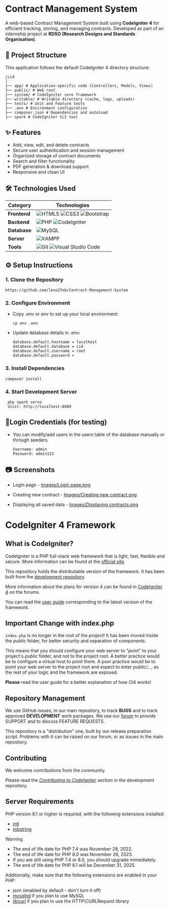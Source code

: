 # Contract Management System 

A web-based Contract Management System built using **CodeIgniter 4** for efficient tracking, storing, and managing contracts. Developed as part of an internship project at **RDSO (Research Designs and Standards Organisation)**.

## 📁 Project Structure

This application follows the default CodeIgniter 4 directory structure: <br>
```
/ci4 
│ 
├── app/ # Application-specific code (Controllers, Models, Views) 
├── public/ # Web root                                            
├── system/ # CodeIgniter core framework                          
├── writable/ # Writable directory (cache, logs, uploads)         
├── tests/ # Unit and Feature tests                               
├── .env # Environment configuration                              
├── composer.json # Dependencies and autoload                     
├── spark # CodeIgniter CLI tool                                  
```

## ✨ Features

- Add, view, edit, and delete contracts
- Secure user authentication and session management
- Organized storage of contract documents
- Search and filter functionality
- PDF generation & download support
- Responsive and clean UI

## 🛠️ Technologies Used

| **Category**       | **Technologies**                                                                                                                                                                                                                         |
|--------------------|------------------------------------------------------------------------------------------------------------------------------------------------------------------------------------------------------------------------------------------|
| **Frontend**        | ![HTML5](https://img.shields.io/badge/html5-%23E34F26.svg?style=for-the-badge&logo=html5&logoColor=white) ![CSS3](https://img.shields.io/badge/css3-%231572B6.svg?style=for-the-badge&logo=css3&logoColor=white) ![Bootstrap](https://img.shields.io/badge/Bootstrap-563D7C?style=for-the-badge&logo=bootstrap&logoColor=white) |
| **Backend**         | ![PHP](https://img.shields.io/badge/PHP-777BB4?style=for-the-badge&logo=php&logoColor=white) ![CodeIgniter](https://img.shields.io/badge/CodeIgniter-EE4623?style=for-the-badge&logo=codeigniter&logoColor=white)                       |
| **Database**        | ![MySQL](https://img.shields.io/badge/MySQL-005C84?style=for-the-badge&logo=mysql&logoColor=white)                                                                                                                                       |
| **Server**          | ![XAMPP](https://img.shields.io/badge/XAMPP-FB7A24?style=for-the-badge&logo=xampp&logoColor=white)                                                                                                                                       |
| **Tools**           | ![Git](https://img.shields.io/badge/Git-F05032?style=for-the-badge&logo=git&logoColor=white) ![Visual Studio Code](https://img.shields.io/badge/VS_Code-007ACC?style=for-the-badge&logo=visual-studio-code&logoColor=white)             |


## ⚙️ Setup Instructions

### 1. Clone the Repository
```
https://github.com/levo2feb/Contract-Management-System
```
### 2. Configure Environment
- Copy .env or env to set up your local environment:
  ```
  cp env .env
  ```
- Update database details in .env:<br>
  ```
  database.default.hostname = localhost
  database.default.database = ci4
  database.default.username = root
  database.default.password =
  ```
### 3. Install Dependencies 
    composer install
  

### 4. Start Development Server
     php spark serve
     Visit: http://localhost:8080
  

## 🔐Login Credentials (for testing)
- You can modify/add users in the users table of the database manually or through seeders.<br>
  ```
  Username: admin
  Password: admin123
  ```
## 📷 Screenshots

- Login page - 
[Images/Login page.png](https://github.com/levo2feb/Contract-Management-System/blob/main/Images/Login%20page.png)
  
- Creating new contract - 
[Images/Creating new contract.png](https://github.com/levo2feb/Contract-Management-System/blob/main/Images/Creating%20new%20contract.png)


- Displaying all saved data - 
[Images/Displaying  contracts.png](https://github.com/levo2feb/Contract-Management-System/blob/main/Images/Displaying%20%20contracts.png)



# CodeIgniter 4 Framework

## What is CodeIgniter?

CodeIgniter is a PHP full-stack web framework that is light, fast, flexible and secure.
More information can be found at the [official site](https://codeigniter.com).

This repository holds the distributable version of the framework.
It has been built from the
[development repository](https://github.com/codeigniter4/CodeIgniter4).

More information about the plans for version 4 can be found in [CodeIgniter 4](https://forum.codeigniter.com/forumdisplay.php?fid=28) on the forums.

You can read the [user guide](https://codeigniter.com/user_guide/)
corresponding to the latest version of the framework.

## Important Change with index.php

`index.php` is no longer in the root of the project! It has been moved inside the *public* folder,
for better security and separation of components.

This means that you should configure your web server to "point" to your project's *public* folder, and
not to the project root. A better practice would be to configure a virtual host to point there. A poor practice would be to point your web server to the project root and expect to enter *public/...*, as the rest of your logic and the
framework are exposed.

**Please** read the user guide for a better explanation of how CI4 works!

## Repository Management

We use GitHub issues, in our main repository, to track **BUGS** and to track approved **DEVELOPMENT** work packages.
We use our [forum](http://forum.codeigniter.com) to provide SUPPORT and to discuss
FEATURE REQUESTS.

This repository is a "distribution" one, built by our release preparation script.
Problems with it can be raised on our forum, or as issues in the main repository.

## Contributing

We welcome contributions from the community.

Please read the [*Contributing to CodeIgniter*](https://github.com/codeigniter4/CodeIgniter4/blob/develop/CONTRIBUTING.md) section in the development repository.

## Server Requirements

PHP version 8.1 or higher is required, with the following extensions installed:

- [intl](http://php.net/manual/en/intl.requirements.php)
- [mbstring](http://php.net/manual/en/mbstring.installation.php)

> [!WARNING]
> - The end of life date for PHP 7.4 was November 28, 2022.
> - The end of life date for PHP 8.0 was November 26, 2023.
> - If you are still using PHP 7.4 or 8.0, you should upgrade immediately.
> - The end of life date for PHP 8.1 will be December 31, 2025.

Additionally, make sure that the following extensions are enabled in your PHP:

- json (enabled by default - don't turn it off)
- [mysqlnd](http://php.net/manual/en/mysqlnd.install.php) if you plan to use MySQL
- [libcurl](http://php.net/manual/en/curl.requirements.php) if you plan to use the HTTP\CURLRequest library
